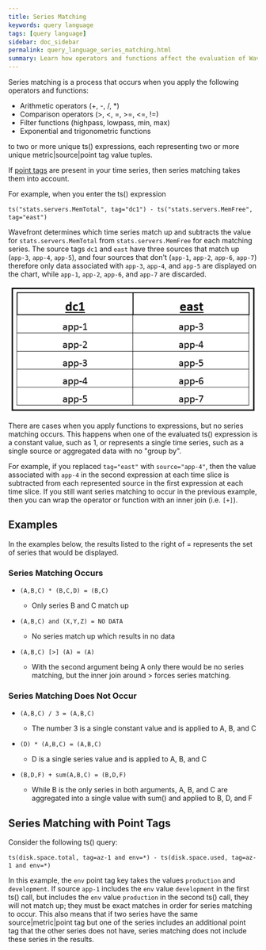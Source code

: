 ```yaml
---
title: Series Matching
keywords: query language
tags: [query language]
sidebar: doc_sidebar
permalink: query_language_series_matching.html
summary: Learn how operators and functions affect the evaluation of Wavefront Query Language expressions.
---
```

Series matching is a process that occurs when you apply the following operators and functions:
 
- Arithmetic operators (+, -, /, *)
- Comparison operators (>, <, =, >=, <=, !=)
- Filter functions (highpass, lowpass, min, max)
- Exponential and trigonometric functions

to two or more unique ts() expressions, each representing two or more unique metric\|source\|point tag value tuples.

If [point tags](#point_tags) are present in your time series, then series matching takes them into account. 
 
For example, when you enter the ts() expression 

```
ts("stats.servers.MemTotal", tag="dc1") - ts("stats.servers.MemFree", tag="east")
```

Wavefront determines which time series match up and subtracts the value for `stats.servers.MemTotal` from `stats.servers.MemFree` for each matching series. The source tags `dc1` and `east` have three sources that match up (`app-3`, `app-4`, `app-5`), and four sources that don't (`app-1`, `app-2`, `app-6`, `app-7`) therefore only data associated with `app-3`, `app-4`, and `app-5` are displayed on the chart, while `app-1`, `app-2`, `app-6`, and `app-7` are discarded.

![series matching](images/series_matching.png)

There are cases when you apply functions to expressions, but no series matching occurs. This happens when one of the evaluated ts() expression is a constant value, such as 1, or represents a single time series, such as a single source or aggregated data with no "group by". 

For example, if you replaced `tag="east"` with `source="app-4"`, then the value associated with `app-4` in the second expression at each time slice is subtracted from each represented source in the first expression at each time slice. If you still want series matching to occur in the previous example, then you can wrap the operator or function with an inner join (i.e. `[+]`).

## Examples
In the examples below, the results listed to the right of = represents the set of series that would be displayed.
 
### Series Matching Occurs

- `(A,B,C) * (B,C,D) = (B,C)`
  - Only series B and C match up
 
- `(A,B,C) and (X,Y,Z) = NO DATA`
  - No series match up which results in no data
 
- `(A,B,C) [>] (A) = (A)`
  - With the second argument being A only there would be no series matching, but the inner join around > forces series matching.
 
### Series Matching Does Not Occur

- `(A,B,C) / 3 = (A,B,C)`
  - The number 3 is a single constant value and is applied to A, B, and C
 
- `(D) * (A,B,C) = (A,B,C)`
  - D is a single series value and is applied to A, B, and C
 
- `(B,D,F) + sum(A,B,C) = (B,D,F)`
  - While B is the only series in both arguments, A, B, and C are aggregated into a single value with sum() and applied to B, D, and F

<a name="point_tags"></a>

## Series Matching with Point Tags

Consider the following ts() query:
 
```
ts(disk.space.total, tag=az-1 and env=*) - ts(disk.space.used, tag=az-1 and env=*)
```
 
In this example, the `env` point tag key takes the values `production` and `development`. If source `app-1` includes the `env` value `development` in the first ts() call, but includes the `env` value `production` in the second ts() call, they will not match up; they must be exact matches in order for series matching to occur. This also means that if two series have the same source\|metric\|point tag but one of the series includes an additional point tag that the other series does not have, series matching does not include these series in the results.

